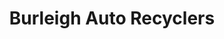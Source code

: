 ---
title: "Burleigh Auto Recyclers"
url: /burleigh-gardens/burleigh-auto-recyclers-greg-chappell-drive/
shop: car parts
---